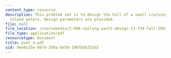 ```yaml
---
content_type: resource
description: This problem set is to design the hull of a small cruising sailboat for
  inland waters. Design parameters are provided.
file: null
file_location: /coursemedia/2-996-sailing-yacht-design-13-734-fall-2003/9ee0c25e4674350a6e591907bbb251d3_pset_4.pdf
file_type: application/pdf
resourcetype: Document
title: pset_4.pdf
uid: 9ee0c25e-4674-350a-6e59-1907bbb251d3
---
```

